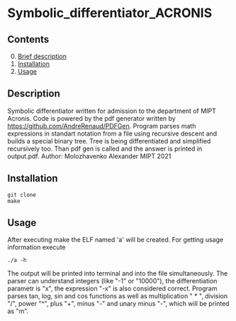 # Symbolic_differentiator_ACRONIS
## Contents
0. [Brief description](#Description)
1. [Installation](#Installation)
2. [Usage](#Usage)
## Description
Symbolic differentiator written for admission to the department of MIPT Acronis. Code is powered by the pdf generator written by https://github.com/AndreRenaud/PDFGen. Program parses math expressions in standart notation from a file using recursive descent and builds a special binary tree. Tree is being differentiated and simplified recursively too. Than pdf gen is called and the answer is printed in output.pdf. Author: Molozhavenko Alexander MIPT 2021
## Installation
    git clone
    make
## Usage
After executing make the ELF named 'a' will be created. For getting usage information execute 
    
    ./a -h
The output will be printed into terminal and into the file simultaneously. The parser can understand integers (like "-1" or "10000"), the differentiation parametr is "x", the expression "-x" is also considered correct. Program parses tan, log, sin and cos functions as well as multiplication  " * ", division "/", power "^", plus "+", minus "-" and unary minus "-", which will be printed as "m".
